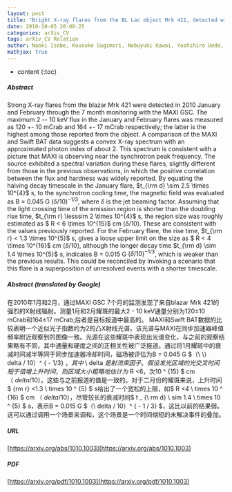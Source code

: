 ```yaml
---
layout: post
title: "Bright X-ray flares from the BL Lac object Mrk 421, detected with MAXI in 2010 January and February"
date: 2010-10-05 20:00:25
categories: arXiv_CV
tags: arXiv_CV Relation
author: Naoki Isobe, Kousuke Sugimori, Nobuyuki Kawai, Yoshihiro Ueda, Hitoshi Negoro, Mutsumi Sugizaki, Masaru Matsuoka, Arata Daikyuji, Satoshi Eguchi, Kazuo Hiroi, Masaki Ishikawa, Ryoji Ishiwata, Kazuyoshi Kawasaki, Masashi Kimura, Mitsuhiro Kohama, Tatehiro Mihara, Sho Miyoshi, Mikio Morii, Yujin E. Nakagawa, Satoshi Nakahira, Motoki Nakajima, Hiroshi Ozawa, Tetsuya Sootome, Motoko Suzuki, Hiroshi Tomida, Hiroshi Tsunemi, Shiro Ueno, Takayuki Yamamoto, Kazutaka Yamaoka, Atsumasa Yoshida, the MAXI team
mathjax: true
---
```


* content
{:toc}

##### Abstract
Strong X-ray flares from the blazar Mrk 421 were detected in 2010 January and February through the 7 month monitoring with the MAXI GSC. The maximum 2 -- 10 keV flux in the January and February flares was measured as 120 +- 10 mCrab and 164 +- 17 mCrab respectively; the latter is the highest among those reported from the object. A comparison of the MAXI and Swift BAT data suggests a convex X-ray spectrum with an approximated photon index of about 2. This spectrum is consistent with a picture that MAXI is observing near the synchrotron peak frequency. The source exhibited a spectral variation during these flares, slightly different from those in the previous observations, in which the positive correlation between the flux and hardness was widely reported. By equating the halving decay timescale in the January flare, $t_{\rm d} \sim 2.5 \times 10^{4}$ s, to the synchrotron cooling time, the magnetic field was evaluated as B = 0.045 G $(\delta/10)^{-1/3}$, where $\delta$ is the jet beaming factor. Assuming that the light crossing time of the emission region is shorter than the doubling rise time, $t_{\rm r} \lesssim 2 \times 10^{4}$ s, the region size was roughly estimated as $ R < 6 \times 10^{15}$ cm $(\delta/10)$. These are consistent with the values previously reported. For the February flare, the rise time, $t_{\rm r} < 1.3 \times 10^{5}$ s, gives a loose upper limit on the size as $ R < 4 \times 10^{16}$ cm $(\delta/10)$, although the longer decay time $t_{\rm d} \sim 1.4 \times 10^{5}$ s, indicates B = 0.015 G $(\delta/10)^{-1/3}$, which is weaker than the previous results. This could be reconciled by invoking a scenario that this flare is a superposition of unresolved events with a shorter timescale.

##### Abstract (translated by Google)
在2010年1月和2月，通过MAXI GSC 7个月的监测发现了来自blazar Mrk 421的强烈的X射线辐射。测量1月和2月耀斑的最大2  -  10 keV通量分别为120±10 mCrab和164±17 mCrab;后者是目标报道中最高的。 MAXI和Swift BAT数据的比较表明一个近似光子指数约为2的凸X射线光谱。该光谱与MAXI在同步加速器峰值频率附近观察到的图像一致。光源在这些耀斑中表现出光谱变化，与之前的观察结果略有不同，其中通量和硬度之间的正相关性被广泛报道。通过将1月耀斑中的衰减时间减半等同于同步加速器冷却时间，磁场被评估为B = 0.045 G $（\ \） delta / 10）^ { -  1/3} $，其中$ \ delta $是射流束因子。假设发光区域的光交叉时间短于倍增上升时间，则区域大小粗略地估计为$ R <6，次10 ^ {15} $ cm $（\ delta / 10）$。这些与之前报道的值是一致的。对于二月份的耀斑来说，上升时间$ {rm r} <1.3 \ times 10 ^ {5} $ s给出了一个宽松的上限，如$ R <4 \ times 10 ^ {16} $ cm $（\ delta / 10）$，尽管较长的衰减时间$ t _ {\ rm d} \ sim 1.4 \ times 10 ^ {5} $ s，表示B = 0.015 G $（\ delta / 10）^ { -  1 / 3} $，这比以前的结果弱。这可以通过调用一个场景来调和，这个场景是一个时间缩短的未解决事件的叠加。

##### URL
[https://arxiv.org/abs/1010.1003](https://arxiv.org/abs/1010.1003)

##### PDF
[https://arxiv.org/pdf/1010.1003](https://arxiv.org/pdf/1010.1003)

